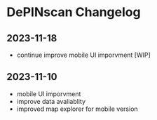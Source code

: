 # DePINscan Changelog

## 2023-11-18
- continue improve mobile UI imporvment [WIP]

## 2023-11-10
- mobile UI imporvment
- improve data avaliablity
- improved map explorer for mobile version
